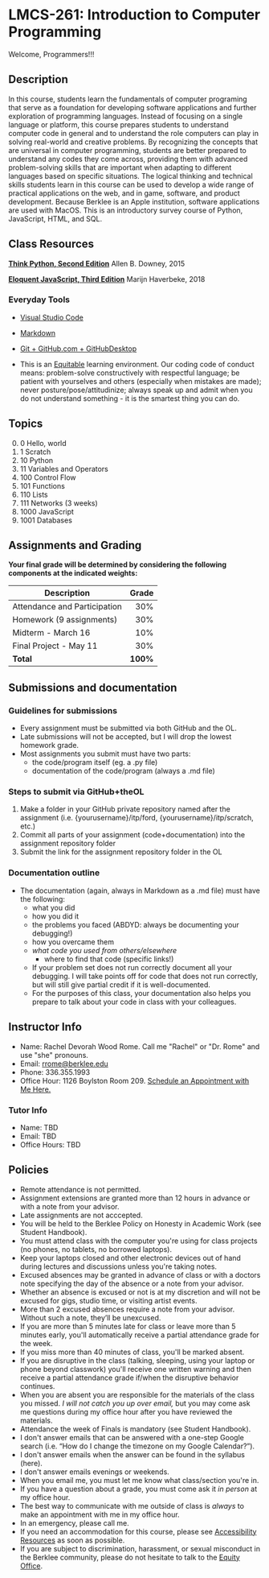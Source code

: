 # LMCS-261: Introduction to Computer Programming

Welcome, Programmers!!!

## Description
In this course, students learn the fundamentals of computer programing that serve as a foundation for developing software applications and further exploration of programming languages. Instead of focusing on a single language or platform, this course prepares students to understand computer code in general and to understand the role computers can play in solving real-world and creative problems. By recognizing the concepts that are universal in computer programming, students are better prepared to understand any codes they come across, providing them with advanced problem-solving skills that are important when adapting to different languages based on specific situations. The logical thinking and technical skills students learn in this course can be used to develop a wide range of practical applications on the web, and in game, software, and product development. Because Berklee is an Apple institution, software applications are used with MacOS.
This is an introductory survey course of Python, JavaScript, HTML, and SQL.

## Class Resources

**[Think Python, Second Edition](http://greenteapress.com/thinkpython2/html/index.html)**
Allen B. Downey, 2015

**[Eloquent JavaScript, Third Edition](https://eloquentjavascript.net/)**
Marijn Haverbeke, 2018

### Everyday Tools

* [Visual Studio Code](https://code.visualstudio.com/)

* [Markdown](https://github.com/adam-p/markdown-here/wiki/Markdown-Cheatsheet)

* [Git + GitHub.com + GitHubDesktop](https://github.blog/2019-10-02-get-started-easier-with-github-desktop-2-2/)

* This is an [Equitable](https://www.berklee.edu/equity-policy-and-process/equity-policy) learning environment. Our coding code of conduct means: problem-solve constructively with respectful language; be patient with yourselves and others (especially when mistakes are made); never posture/pose/attitudinize; always speak up and admit when you do not understand something - it is the smartest thing you can do.

## Topics
0. 0 Hello, world
1. 1 Scratch
2. 10 Python
3. 11 Variables and Operators
4. 100 Control Flow
5. 101 Functions
6. 110 Lists
7. 111 Networks (3 weeks)
8. 1000 JavaScript
9. 1001 Databases


## Assignments and Grading
**Your final grade will be determined by considering the following components at the indicated weights:**  

Description|Grade
---|---:|
Attendance and Participation| 30%
Homework (9 assignments)| 30%
Midterm - March 16| 10%
Final Project - May 11| 30%
**Total**|**100%**

## Submissions and documentation

### Guidelines for submissions
- Every assignment must be submitted via both GitHub and the OL.
- Late submissions will not be accepted, but I will drop the lowest homework grade.
- Most assignments you submit must have two parts:
  - the code/program itself (eg. a .py file)
  - documentation of the code/program (always a .md file)

### Steps to submit via GitHub+theOL
  1. Make a folder in your GitHub private repository named after the assignment (i.e. {yourusername}/itp/ford, {yourusername}/itp/scratch, etc.)
  2. Commit all parts of your assignment (code+documentation) into the assignment repository folder
  3. Submit the link for the assignment repository folder in the OL

### Documentation outline
  - The documentation (again, always in Markdown as a .md file) must have the following:
    - what you did
    - how you did it
    - the problems you faced (ABDYD: always be documenting your debugging!)
    - how you overcame them
    - *what code you used from others/elsewhere*
      - where to find that code (specific links!)
    - If your problem set does not run correctly document all your debugging. I will take points off for code that does not run correctly, but will still give partial credit if it is well-documented.
    - For the purposes of this class, your documentation also helps you prepare to talk about your code in class with your colleagues.

## Instructor Info
- Name: Rachel Devorah Wood Rome. Call me "Rachel" or "Dr. Rome" and use "she" pronouns.
- Email: rrome@berklee.edu
- Phone: 336.355.1993
- Office Hour: 1126 Boylston Room 209. [Schedule an Appointment with Me Here.](https://calendar.google.com/calendar/selfsched?sstoken=UUJvY3FWa3g0b3dhfGRlZmF1bHR8OTk1YzM0YTAxMDljZGU5MGEzZjQxNzViOWQ2ZTM3NjA)

### Tutor Info
- Name: TBD
- Email: TBD
- Office Hours: TBD

## Policies
- Remote attendance is not permitted.
- Assignment extensions are granted more than 12 hours in advance or with a note from your advisor.
- Late assignments are not acccepted.
- You will be held to the Berklee Policy on Honesty in Academic Work (see Student Handbook).
- You must attend class with the computer you're using for class projects (no phones, no tablets, no borrowed laptops).
- Keep your laptops closed and other electronic devices out of hand during lectures and discussions unless you're taking notes.
- Excused absences may be granted in advance of class or with a doctors note specifying the day of the absence or a note from your advisor.
- Whether an absence is excused or not is at my discretion and will not be excused for gigs, studio time, or visiting artist events.
- More than 2 excused absences require a note from your advisor. Without such a note, they’ll be unexcused.
- If you are more than 5 minutes late for class or leave more than 5 minutes early, you'll automatically receive a partial attendance grade for the week.
- If you miss more than 40 minutes of class, you'll be marked absent.
- If you are disruptive in the class (talking, sleeping, using your laptop or phone beyond classwork) you'll receive one written warning and then receive a partial attendance grade if/when the disruptive behavior continues.
- When you are absent you are responsible for the materials of the class you missed. *I will not catch you up over email,* but you may come ask me questions during my office hour after you have reviewed the materials.
- Attendance the week of Finals is mandatory (see Student Handbook).
- I don't answer emails that can be answered with a one-step Google search (i.e. “How do I change the timezone on my Google Calendar?”).
- I don't answer emails when the answer can be found in the syllabus (here).
- I don't answer emails evenings or weekends.
- When you email me, you must let me know what class/section you're in.
- If you have a question about a grade, you must come ask it *in person* at my office hour.
- The best way to communicate with me outside of class is *always* to make an appointment with me in my office hour.
- In an emergency, please call me.
- If you need an accommodation for this course, please see [Accessibility Resources](https://www.berklee.edu/accessibility-resources) as soon as possible.
- If you are subject to discrimination, harassment, or sexual misconduct in the Berklee community, please do not hesitate to talk to the [Equity Office](https://www.berklee.edu/equity).
